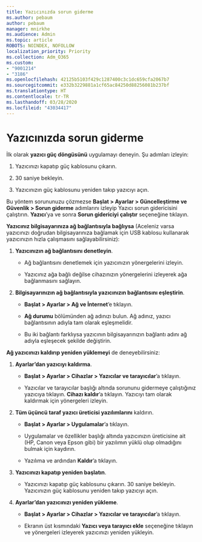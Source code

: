 ```yaml
---
title: Yazıcınızda sorun giderme
ms.author: pebaum
author: pebaum
manager: mnirkhe
ms.audience: Admin
ms.topic: article
ROBOTS: NOINDEX, NOFOLLOW
localization_priority: Priority
ms.collection: Adm_O365
ms.custom:
- "9001214"
- "3186"
ms.openlocfilehash: 42125b5103f429c1287400c3c1dc659cfa2067b7
ms.sourcegitcommit: e332b3229881a1cf65ac84250d88256081b237bf
ms.translationtype: HT
ms.contentlocale: tr-TR
ms.lasthandoff: 03/28/2020
ms.locfileid: "43034417"
---
```

# <a name="troubleshoot-your-printer"></a>Yazıcınızda sorun giderme

İlk olarak **yazıcı güç döngüsünü** uygulamayı deneyin. Şu adımları izleyin:

1. Yazıcınızı kapatıp güç kablosunu çıkarın.

2. 30 saniye bekleyin.

3. Yazıcınızın güç kablosunu yeniden takıp yazıcıyı açın.

Bu yöntem sorununuzu çözmezse **Başlat > Ayarlar > Güncelleştirme ve Güvenlik > Sorun giderme** adımlarını izleyip Yazıcı sorun gidericisini çalıştırın. **Yazıcı**’ya ve sonra **Sorun gidericiyi çalıştır** seçeneğine tıklayın.

**Yazıcınız bilgisayarınıza ağ bağlantısıyla bağlıysa** (Aceleniz varsa yazıcınızı doğrudan bilgisayarınıza bağlamak için USB kablosu kullanarak yazıcınızın hızla çalışmasını sağlayabilirsiniz):

1. **Yazıcınızın ağ bağlantısını denetleyin**.
    
    - Ağ bağlantısını denetlemek için yazıcınızın yönergelerini izleyin.

    - Yazıcınız ağa bağlı değilse cihazınızın yönergelerini izleyerek ağa bağlanmasını sağlayın.

2. **Bilgisayarınızın ağ bağlantısıyla yazıcınızın bağlantısını eşleştirin**.

    - **Başlat > Ayarlar > Ağ ve İnternet**’e tıklayın.

    - **Ağ durumu** bölümünden ağ adınızı bulun. Ağ adınız, yazıcı bağlantısının adıyla tam olarak eşleşmelidir.

    - Bu iki bağlantı farklıysa yazıcının bilgisayarınızın bağlantı adını ağ adıyla eşleşecek şekilde değiştirin.

**Ağ yazıcınızı kaldırıp yeniden yüklemeyi** de deneyebilirsiniz:

1. **Ayarlar’dan yazıcıyı kaldırma**.

    - **Başlat > Ayarlar > Cihazlar > Yazıcılar ve tarayıcılar**’a tıklayın.

    - Yazıcılar ve tarayıcılar başlığı altında sorununu gidermeye çalıştığınız yazıcıya tıklayın. **Cihazı kaldır**’a tıklayın. Yazıcıyı tam olarak kaldırmak için yönergeleri izleyin.

2. **Tüm üçüncü taraf yazıcı üreticisi yazılımlarını** kaldırın.

    - **Başlat > Ayarlar > Uygulamalar**’a tıklayın.

    - Uygulamalar ve özellikler başlığı altında yazıcınızın üreticisine ait (HP, Canon veya Epson gibi) bir yazılımın yüklü olup olmadığını bulmak için kaydırın.

    - Yazılıma ve ardından **Kaldır**’a tıklayın.

3. **Yazıcınızı kapatıp yeniden başlatın**.

    - Yazıcınızı kapatıp güç kablosunu çıkarın. 30 saniye bekleyin. Yazıcınızın güç kablosunu yeniden takıp yazıcıyı açın.

4. **Ayarlar’dan yazıcınızı yeniden yükleme**.

    - **Başlat > Ayarlar > Cihazlar > Yazıcılar ve tarayıcılar**’a tıklayın.
 
    - Ekranın üst kısmındaki **Yazıcı veya tarayıcı ekle** seçeneğine tıklayın ve yönergeleri izleyerek yazıcınızı yeniden yükleyin.
